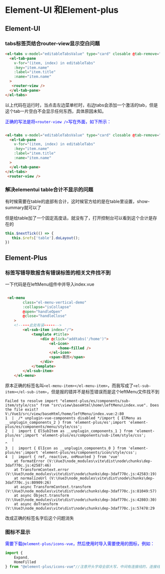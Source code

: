 # Element-UI 和Element-plus

## Element-UI
### tabs标签页结合router-view显示空白问题


```HTML
<el-tabs v-model="editableTabsValue" type="card" closable @tab-remove="removeTab">
  <el-tab-pane
    v-for="(item, index) in editableTabs"
    :key="item.name"
    :label="item.title"
    :name="item.name"
  >
   <router-view />
  </el-tab-pane>
</el-tabs>
```

以上代码在运行时，当点击左边菜单栏时，右边tabs会添加一个激活的tab，但是这个tab一片空白不会显示任何东西，具体原因未知。<br>

<font color="blue">正确的写法是将`<router-view />`写在外面，如下所示：</font>
```HTML

<el-tabs v-model="editableTabsValue" type="card" closable @tab-remove="removeTab">
  <el-tab-pane
    v-for="(item, index) in editableTabs"
    :key="item.name"
    :label="item.title"
    :name="item.name"
  >
  </el-tab-pane>
</el-tabs>
 <router-view />
```

### 解决elementui table合计不显示的问题
有时候需要在table的底部有合计，这时候官方给的是在table里设置，show-summary就可以了

但是给table加了一个固定高度话，就没有了，打开控制台可以看到这个合计是存在的

```js
this.$nextTick(() => {
   this.$refs['table'].doLayout();
})
```

## Element-Plus


### 标签写错导致报含有错误标签的相关文件找不到

一下代码是在leftMenu组件中并导入index.vue
```HTML

 <el-menu
        class="el-menu-vertical-demo"
        :collapse="isCollapse"
        @open="handleOpen"
        @close="handleClose"
    >
    <!-----此处有误------->
        <el-sub-item index="/">
            <template #title>
                <div @click="addtabs('/home')">
                    <el-icon>
                        <home-filled />
                    </el-icon>
                    <span>首页</span>
                </div>
            </template>
        </el-sub-item>
    </el-menu>
```
原本正确的标签名叫`<el-menu-item></el-menu-item>`，而我写成了`<el-sub-item></el-sub-item>`，但是报的错并不是标签错误而是这个leftMenu文件找不到
```
Failed to resolve import "element-plus/es/components/sub-item/style/css" from "src\view\baseHtml\home\leftMenu\index.vue". Does the file exist?
V:/Vue3/src/view/baseHtml/home/leftMenu/index.vue:2:80
1  |  /* unplugin-vue-components disabled */import { ElMenu as __unplugin_components_2 } from 'element-plus/es';import 'element-plus/es/components/menu/style/css';
2  |  import { ElSubItem as __unplugin_components_1 } from 'element-plus/es';import 'element-plus/es/components/sub-item/style/css';
   |                                                                                 ^
3  |  import { ElIcon as __unplugin_components_0 } from 'element-plus/es';import 'element-plus/es/components/icon/style/css';
4  |  import { ref, reactive, onMounted } from 'vue'
    at formatError (V:\Vue3\node_modules\vite\dist\node\chunks\dep-3daf770c.js:42587:46)
    at TransformContext.error (V:\Vue3\node_modules\vite\dist\node\chunks\dep-3daf770c.js:42583:19)
    at normalizeUrl (V:\Vue3\node_modules\vite\dist\node\chunks\dep-3daf770c.js:80909:26)
    at async TransformContext.transform (V:\Vue3\node_modules\vite\dist\node\chunks\dep-3daf770c.js:81049:57)
    at async Object.transform (V:\Vue3\node_modules\vite\dist\node\chunks\dep-3daf770c.js:42803:30)
    at async doTransform (V:\Vue3\node_modules\vite\dist\node\chunks\dep-3daf770c.js:57478:29
```

改成正确的标签名字后这个问题消失


### 图标不显示

<font color="blue">需要下载`@element-plus/icons-vue`，然后使用时导入需要使用的图标，例如：</font>
```javascript
import {
    Expand,
    HomeFilled
} from "@element-plus/icons-vue"//注意开头字母全部大写，中间有连接线的，连接线后的第一个字母大写
```
